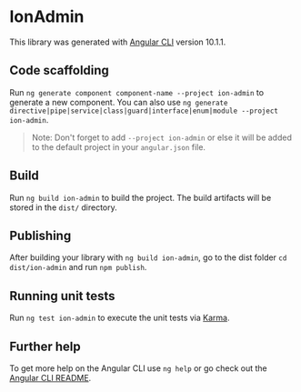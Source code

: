 # IonAdmin

This library was generated with [Angular CLI](https://github.com/angular/angular-cli) version 10.1.1.

## Code scaffolding

Run `ng generate component component-name --project ion-admin` to generate a new component. You can also use `ng generate directive|pipe|service|class|guard|interface|enum|module --project ion-admin`.
> Note: Don't forget to add `--project ion-admin` or else it will be added to the default project in your `angular.json` file. 

## Build

Run `ng build ion-admin` to build the project. The build artifacts will be stored in the `dist/` directory.

## Publishing

After building your library with `ng build ion-admin`, go to the dist folder `cd dist/ion-admin` and run `npm publish`.

## Running unit tests

Run `ng test ion-admin` to execute the unit tests via [Karma](https://karma-runner.github.io).

## Further help

To get more help on the Angular CLI use `ng help` or go check out the [Angular CLI README](https://github.com/angular/angular-cli/blob/master/README.md).
